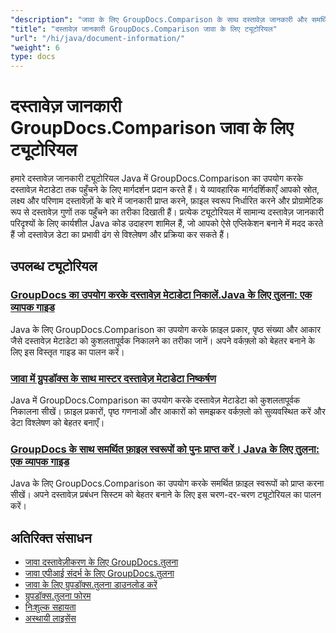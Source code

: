 ```yaml
---
"description": "जावा के लिए GroupDocs.Comparison के साथ दस्तावेज़ जानकारी और समर्थित प्रारूपों को पुनः प्राप्त करने के लिए पूर्ण ट्यूटोरियल।"
"title": "दस्तावेज़ जानकारी GroupDocs.Comparison जावा के लिए ट्यूटोरियल"
"url": "/hi/java/document-information/"
"weight": 6
type: docs
---
```

# दस्तावेज़ जानकारी GroupDocs.Comparison जावा के लिए ट्यूटोरियल

हमारे दस्तावेज़ जानकारी ट्यूटोरियल Java में GroupDocs.Comparison का उपयोग करके दस्तावेज़ मेटाडेटा तक पहुँचने के लिए मार्गदर्शन प्रदान करते हैं। ये व्यावहारिक मार्गदर्शिकाएँ आपको स्रोत, लक्ष्य और परिणाम दस्तावेज़ों के बारे में जानकारी प्राप्त करने, फ़ाइल स्वरूप निर्धारित करने और प्रोग्रामेटिक रूप से दस्तावेज़ गुणों तक पहुँचने का तरीका दिखाती हैं। प्रत्येक ट्यूटोरियल में सामान्य दस्तावेज़ जानकारी परिदृश्यों के लिए कार्यशील Java कोड उदाहरण शामिल हैं, जो आपको ऐसे एप्लिकेशन बनाने में मदद करते हैं जो दस्तावेज़ डेटा का प्रभावी ढंग से विश्लेषण और प्रक्रिया कर सकते हैं।

## उपलब्ध ट्यूटोरियल

### [GroupDocs का उपयोग करके दस्तावेज़ मेटाडेटा निकालें.Java के लिए तुलना: एक व्यापक गाइड](./extract-document-info-groupdocs-comparison-java/)
Java के लिए GroupDocs.Comparison का उपयोग करके फ़ाइल प्रकार, पृष्ठ संख्या और आकार जैसे दस्तावेज़ मेटाडेटा को कुशलतापूर्वक निकालने का तरीका जानें। अपने वर्कफ़्लो को बेहतर बनाने के लिए इस विस्तृत गाइड का पालन करें।

### [जावा में ग्रुपडॉक्स के साथ मास्टर दस्तावेज़ मेटाडेटा निष्कर्षण](./groupdocs-comparison-java-document-extraction/)
Java में GroupDocs.Comparison का उपयोग करके दस्तावेज़ मेटाडेटा को कुशलतापूर्वक निकालना सीखें। फ़ाइल प्रकारों, पृष्ठ गणनाओं और आकारों को समझकर वर्कफ़्लो को सुव्यवस्थित करें और डेटा विश्लेषण को बेहतर बनाएँ।

### [GroupDocs के साथ समर्थित फ़ाइल स्वरूपों को पुनः प्राप्त करें। Java के लिए तुलना: एक व्यापक गाइड](./groupdocs-comparison-java-supported-formats/)
Java के लिए GroupDocs.Comparison का उपयोग करके समर्थित फ़ाइल स्वरूपों को प्राप्त करना सीखें। अपने दस्तावेज़ प्रबंधन सिस्टम को बेहतर बनाने के लिए इस चरण-दर-चरण ट्यूटोरियल का पालन करें।

## अतिरिक्त संसाधन

- [जावा दस्तावेज़ीकरण के लिए GroupDocs.तुलना](https://docs.groupdocs.com/comparison/java/)
- [जावा एपीआई संदर्भ के लिए GroupDocs.तुलना](https://reference.groupdocs.com/comparison/java/)
- [जावा के लिए ग्रुपडॉक्स.तुलना डाउनलोड करें](https://releases.groupdocs.com/comparison/java/)
- [ग्रुपडॉक्स.तुलना फोरम](https://forum.groupdocs.com/c/comparison)
- [निःशुल्क सहायता](https://forum.groupdocs.com/)
- [अस्थायी लाइसेंस](https://purchase.groupdocs.com/temporary-license/)